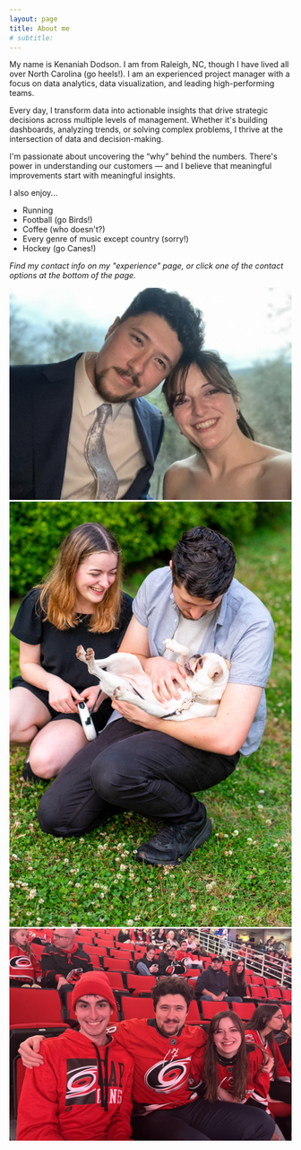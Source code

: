 ```yaml
---
layout: page
title: About me
# subtitle:
---
```


My name is Kenaniah Dodson. I am from Raleigh, NC, though I have lived all over North Carolina (go heels!). I am an experienced project manager with a focus on data analytics, data visualization, and leading high-performing teams.

Every day, I transform data into actionable insights that drive strategic decisions across multiple levels of management. Whether it's building dashboards, analyzing trends, or solving complex problems, I thrive at the intersection of data and decision-making.

I'm passionate about uncovering the “why” behind the numbers. There's power in understanding our customers — and I believe that meaningful improvements start with meaningful insights.

I also enjoy...

- Running
- Football (go Birds!)
- Coffee (who doesn't?)
- Every genre of music except country (sorry!)
- Hockey (go Canes!)

*Find my contact info on my "experience" page, or click one of the contact options at the bottom of the page.*

![My wife and I](us.jpg)
![Our fur baby](us_pug.jpg)
![Hurricanes Game](canes.jpg)
